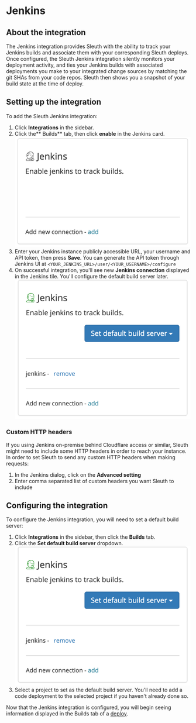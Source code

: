 # Jenkins

## About the integration

The Jenkins integration provides Sleuth with the ability to track your Jenkins builds and associate them with your corresponding Sleuth deploys. Once configured, the Sleuth Jenkins integration silently monitors your deployment activity, and ties your Jenkins builds with associated deployments you make to your integrated change sources by matching the git SHAs from your code repos. Sleuth then shows you a snapshot of your build state at the time of deploy.

## Setting up the integration

To add the Sleuth Jenkins integration:

1. Click **Integrations** in the sidebar.
2. Click the\*\* Builds\*\* tab, then click **enable** in the Jenkins card.\
   ![](../../.gitbook/assets/screenshot-2021-05-27-at-15.38.29.png)
3. Enter your Jenkins instance publicly accessible URL, your username and API token, then press **Save**. You can generate the API token through Jenkins UI at `<YOUR_JENKINS_URL>/user/<YOUR_USERNAME>/configure`
4. On successful integration, you'll see new **Jenkins connection** displayed in the Jenkins tile. You'll configure the default build server later.\
   ![](<../../.gitbook/assets/screenshot-2021-05-27-at-15.40.00 (1).png>)

### Custom HTTP headers

If you using Jenkins on-premise behind Cloudflare access or similar, Sleuth might need to include some HTTP headers in order to reach your instance. In order to set Sleuth to send any custom HTTP headers when making requests:

1. In the Jenkins dialog, click on the **Advanced setting**
2. Enter comma separated list of custom headers you want Sleuth to include

## Configuring the integration

To configure the Jenkins integration, you will need to set a default build server:

1. Click **Integrations** in the sidebar, then click the **Builds** tab.
2. Click the **Set default build server** dropdown.\
   ![](../../.gitbook/assets/screenshot-2021-05-27-at-15.40.00.png)
3. Select a project to set as the default build server. You'll need to add a code deployment to the selected project if you haven't already done so.

Now that the Jenkins integration is configured, you will begin seeing information displayed in the Builds tab of a [deploy](../../modeling-your-deployments/deploy-cards.md).
